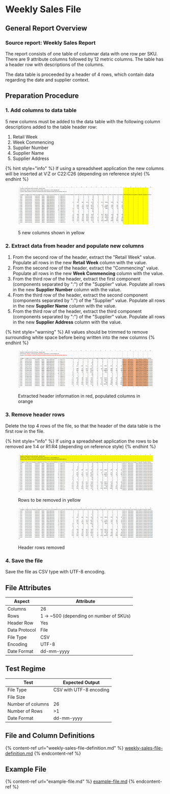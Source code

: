 # Weekly Sales File

## General Report Overview

### Source report: Weekly Sales Report

The report consists of one table of columnar data with one row per SKU. There are 9 attribute columns followed by 12 metric columns. The table has a header row with descriptions of the columns.

The data table is proceeded by a header of 4 rows, which contain data regarding the date and supplier context.&#x20;

## Preparation Procedure

### 1. Add columns to data table

5 new columns must be added to the data table with the following column descriptions added to the table header row:

1. Retail Week
2. Week Commencing
3. Supplier Number
4. Supplier Name
5. Supplier Address

{% hint style="info" %}
If using a spreadsheet application the new columns will be inserted at V:Z or C22:C26 (depending on reference style)
{% endhint %}

<figure><img src="../../.gitbook/assets/image (5).png" alt=""><figcaption><p>5 new columns shown in yellow</p></figcaption></figure>

### 2. Extract data from header and populate new columns

1. From the second row of the header, extract the "Retail Week" value.  Populate all rows in the new **Retail Week** column with the value.
2. From the second row of the header, extract the "Commencing" value.  Populate all rows in the new **Week Commencing** column with the value.
3. From the third row of the header, extract the first component (components separated by ":") of the "Supplier" value.  Populate all rows in the new **Supplier Number** column with the value.
4. From the third row of the header, extract the second component (components separated by ":") of the "Supplier" value.  Populate all rows in the new **Supplier Name** column with the value.
5. From the third row of the header, extract the third component (components separated by ":") of the "Supplier" value.  Populate all rows in the new **Supplier Address** column with the value.

{% hint style="warning" %}
All values should be trimmed to remove surrounding white space before being written into the new columns
{% endhint %}

<figure><img src="../../.gitbook/assets/image (3) (1).png" alt=""><figcaption><p>Extracted header information in red, populated columns in orange</p></figcaption></figure>

### 3. Remove header rows

Delete the top 4 rows of the file, so that the header of the data table is the first row in the file.

{% hint style="info" %}
If using a spreadsheet application the rows to be removed are 1:4 or R1:R4 (depending on reference style)
{% endhint %}

<figure><img src="../../.gitbook/assets/image (1) (1).png" alt=""><figcaption><p>Rows to be removed in yellow</p></figcaption></figure>

<figure><img src="../../.gitbook/assets/image (4) (1).png" alt=""><figcaption><p>Header rows removed</p></figcaption></figure>

### 4. Save the file

Save the file as CSV type with UTF-8 encoding.

## File Attributes

| Aspect        | Attribute                                |
| ------------- | ---------------------------------------- |
| Columns       | 26                                       |
| Rows          | 1 -> \~500 (depending on number of SKUs) |
| Header Row    | Yes                                      |
| Data Protocol | File                                     |
| File Type     | CSV                                      |
| Encoding      | UTF-8                                    |
| Date Format   | dd-mm-yyyy                               |

## Test Regime

| Test              | Expected Output         |
| ----------------- | ----------------------- |
| File Type         | CSV with UTF-8 encoding |
| File Size         |                         |
| Number of columns | 26                      |
| Number of Rows    | >1                      |
| Date Format       | dd-mm-yyyy              |

## File and Column Definitions

{% content-ref url="weekly-sales-file-definition.md" %}
[weekly-sales-file-definition.md](weekly-sales-file-definition.md)
{% endcontent-ref %}

## Example File

{% content-ref url="example-file.md" %}
[example-file.md](example-file.md)
{% endcontent-ref %}
